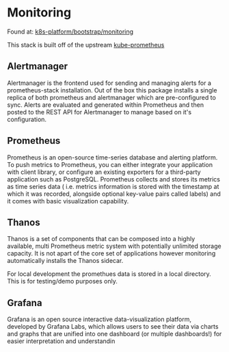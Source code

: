 # Monitoring

Found at: [k8s-platform/bootstrap/monitoring](https://github.com/wallchristopher/k8s-platform/tree/main/bootstrap/monitoring)

This stack is built off of the upstream [kube-prometheus](https://github.com/prometheus-community/helm-charts/charts/kube-prometheus-stack)

## Alertmanager

Alertmanager is the frontend used for sending and managing alerts for a prometheus-stack installation. Out of the box this package installs a single replica of both prometheus and alertmanager which are pre-configured to sync. Alerts are evaluated and generated within Prometheus and then posted to the REST API for Alertmanager to manage based on it's configuration.

## Prometheus

Prometheus is an open-source time-series database and alerting platform. To push metrics to Prometheus, you can either integrate your application with client library, or configure an existing exporters for a third-party application such as PostgreSQL. Prometheus collects and stores its metrics as time series data ( i.e. metrics information is stored with the timestamp at which it was recorded, alongside optional key-value pairs called labels) and it comes with basic visualization capability.

## Thanos

Thanos is a set of components that can be composed into a highly available, multi Prometheus metric system with potentially unlimited storage capacity. It is not apart of the core set of applications however monitoring automatically installs the Thanos sidecar.

For local development the promethues data is stored in a local directory. This is for testing/demo purposes only.

## Grafana

Grafana is an open source interactive data-visualization platform, developed by Grafana Labs, which allows users to see their data via charts and graphs that are unified into one dashboard (or multiple dashboards!) for easier interpretation and understandin
